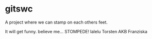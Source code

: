 # gitswc
A project where we can stamp on each others feet.

It will get funny. believe me...
STOMPEDE! lalelu
Torsten AKB
Franziska
